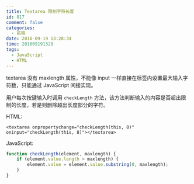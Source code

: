 ```yaml
---
title: Textarea 限制字符长度
id: 817
comment: false
categories:
  - 前端
date: 2016-09-19 13:28:34
time: 201609191328
tags:
  - JavaScript
  - HTML
---
```


textarea 没有 maxlength 属性，不能像 input 一样直接在标签内设置最大输入字符数，只能通过 JavaScript 间接实现。

用户每次按键输入时调用 `checkLength` 方法，该方法判断输入的内容是否超出限制的长度，若是则删除超出长度部分的字符。

<!--more-->

HTML:

``` xhtml
<textarea onpropertychange="checkLength(this, 8)" oninput="checkLength(this, 8)"></textarea>
```

JavaScript:

``` js
function checkLength(element, maxlength) {
    if (element.value.length > maxlength) {
        element.value = element.value.substring(0, maxlength);
    }
}
```